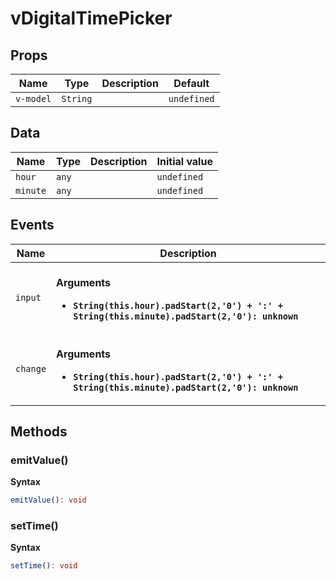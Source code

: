 # vDigitalTimePicker

## Props

| Name      | Type     | Description | Default     |
| --------- | -------- | ----------- | ----------- |
| `v-model` | `String` |             | `undefined` |

## Data

| Name     | Type  | Description | Initial value |
| -------- | ----- | ----------- | ------------- |
| `hour`   | `any` |             | `undefined`   |
| `minute` | `any` |             | `undefined`   |

## Events

| Name     | Description                                                                                                                           |
| -------- | ------------------------------------------------------------------------------------------------------------------------------------- |
| `input`  | <br/>**Arguments**<br/><ul><li>**`String(this.hour).padStart(2,'0') + ':' + String(this.minute).padStart(2,'0'): unknown`**</li></ul> |
| `change` | <br/>**Arguments**<br/><ul><li>**`String(this.hour).padStart(2,'0') + ':' + String(this.minute).padStart(2,'0'): unknown`**</li></ul> |

## Methods

### emitValue()

**Syntax**

```typescript
emitValue(): void
```

### setTime()

**Syntax**

```typescript
setTime(): void
```

